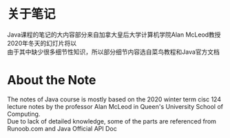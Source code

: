 # 关于笔记
Java课程的笔记的大内容部分来自加拿大皇后大学计算机学院Alan McLeod教授2020年冬天的幻灯片将以<br>
由于其中缺少很多细节性知识，所以部分细节内容选自菜鸟教程和Java官方文档
# About the Note
The notes of Java course is mostly based on the 2020 winter term cisc 124 lecture notes by the professor Alan McLeod in Queen's University School of Computing.<br>
Due to lack of detailed knowledge, some of the parts are referenced from Runoob.com and Java Official API Doc
